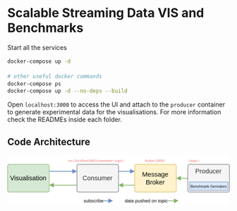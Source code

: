 # Scalable Streaming Data VIS and Benchmarks

Start all the services

```bash
docker-compose up -d

# other useful docker commands
docker-compose ps
docker-compose up -d --no-deps --build
```

Open `localhost:3000` to access the UI and attach to the `producer` container to generate experimental data for the visualisations. For more information check the READMEs inside each folder.

## Code Architecture

![alt text](./achitecture-code.png "Code architecture")
